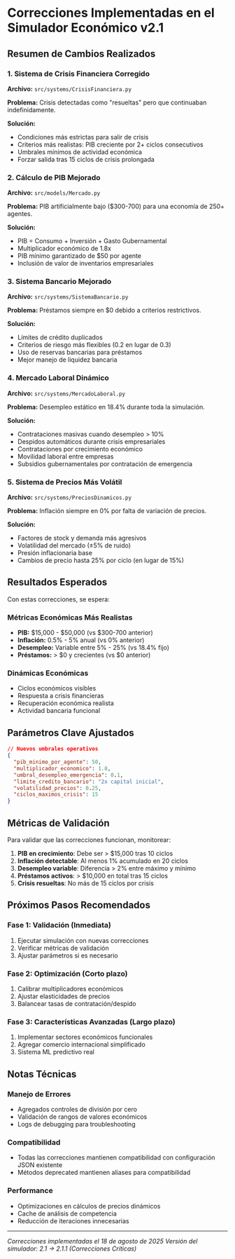 # Correcciones Implementadas en el Simulador Económico v2.1

## Resumen de Cambios Realizados

### 1. Sistema de Crisis Financiera Corregido

**Archivo:** `src/systems/CrisisFinanciera.py`

**Problema:** Crisis detectadas como "resueltas" pero que continuaban indefinidamente.

**Solución:**

- Condiciones más estrictas para salir de crisis
- Criterios más realistas: PIB creciente por 2+ ciclos consecutivos
- Umbrales mínimos de actividad económica
- Forzar salida tras 15 ciclos de crisis prolongada

### 2. Cálculo de PIB Mejorado

**Archivo:** `src/models/Mercado.py`

**Problema:** PIB artificialmente bajo ($300-700) para una economía de 250+ agentes.

**Solución:**

- PIB = Consumo + Inversión + Gasto Gubernamental
- Multiplicador económico de 1.8x
- PIB mínimo garantizado de $50 por agente
- Inclusión de valor de inventarios empresariales

### 3. Sistema Bancario Mejorado

**Archivo:** `src/systems/SistemaBancario.py`

**Problema:** Préstamos siempre en $0 debido a criterios restrictivos.

**Solución:**

- Límites de crédito duplicados
- Criterios de riesgo más flexibles (0.2 en lugar de 0.3)
- Uso de reservas bancarias para préstamos
- Mejor manejo de liquidez bancaria

### 4. Mercado Laboral Dinámico

**Archivo:** `src/systems/MercadoLaboral.py`

**Problema:** Desempleo estático en 18.4% durante toda la simulación.

**Solución:**

- Contrataciones masivas cuando desempleo > 10%
- Despidos automáticos durante crisis empresariales
- Contrataciones por crecimiento económico
- Movilidad laboral entre empresas
- Subsidios gubernamentales por contratación de emergencia

### 5. Sistema de Precios Más Volátil

**Archivo:** `src/systems/PreciosDinamicos.py`

**Problema:** Inflación siempre en 0% por falta de variación de precios.

**Solución:**

- Factores de stock y demanda más agresivos
- Volatilidad del mercado (±5% de ruido)
- Presión inflacionaria base
- Cambios de precio hasta 25% por ciclo (en lugar de 15%)

## Resultados Esperados

Con estas correcciones, se espera:

### Métricas Económicas Más Realistas

- **PIB:** $15,000 - $50,000 (vs $300-700 anterior)
- **Inflación:** 0.5% - 5% anual (vs 0% anterior)
- **Desempleo:** Variable entre 5% - 25% (vs 18.4% fijo)
- **Préstamos:** > $0 y crecientes (vs $0 anterior)

### Dinámicas Económicas

- Ciclos económicos visibles
- Respuesta a crisis financieras
- Recuperación económica realista
- Actividad bancaria funcional

## Parámetros Clave Ajustados

```json
// Nuevos umbrales operativos
{
  "pib_minimo_por_agente": 50,
  "multiplicador_economico": 1.8,
  "umbral_desempleo_emergencia": 0.1,
  "limite_credito_bancario": "2x capital inicial",
  "volatilidad_precios": 0.25,
  "ciclos_maximos_crisis": 15
}
```

## Métricas de Validación

Para validar que las correcciones funcionan, monitorear:

1. **PIB en crecimiento**: Debe ser > $15,000 tras 10 ciclos
2. **Inflación detectable**: Al menos 1% acumulado en 20 ciclos
3. **Desempleo variable**: Diferencia > 2% entre máximo y mínimo
4. **Préstamos activos**: > $10,000 en total tras 15 ciclos
5. **Crisis resueltas**: No más de 15 ciclos por crisis

## Próximos Pasos Recomendados

### Fase 1: Validación (Inmediata)

1. Ejecutar simulación con nuevas correcciones
2. Verificar métricas de validación
3. Ajustar parámetros si es necesario

### Fase 2: Optimización (Corto plazo)

1. Calibrar multiplicadores económicos
2. Ajustar elasticidades de precios
3. Balancear tasas de contratación/despido

### Fase 3: Características Avanzadas (Largo plazo)

1. Implementar sectores económicos funcionales
2. Agregar comercio internacional simplificado
3. Sistema ML predictivo real

## Notas Técnicas

### Manejo de Errores

- Agregados controles de división por cero
- Validación de rangos de valores económicos
- Logs de debugging para troubleshooting

### Compatibilidad

- Todas las correcciones mantienen compatibilidad con configuración JSON existente
- Métodos deprecated mantienen aliases para compatibilidad

### Performance

- Optimizaciones en cálculos de precios dinámicos
- Cache de análisis de competencia
- Reducción de iteraciones innecesarias

---

_Correcciones implementadas el 18 de agosto de 2025_
_Versión del simulador: 2.1 → 2.1.1 (Correcciones Críticas)_
